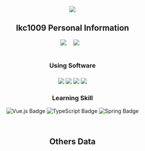 <div align="center">

  <picture>
    <img src="https://avatars.githubusercontent.com/u/169901224" />
  </picture>

  <h2>lkc1009 Personal Information</h2>

  <div>
    <a href=""><img src="https://img.shields.io/badge/WeChat-微信-07c160" /></a>&emsp;
    <a href=""><img src="https://img.shields.io/badge/Bilibili-B站-ff69b4" /></a>&emsp;
  </div>

  <br />

  <h3>Using Software<h3/>
  
  <img src="https://skillicons.dev/icons?i=pr" />
  <img src="https://skillicons.dev/icons?i=ps" />
  <img src="https://skillicons.dev/icons?i=idea" />
  <img src="https://skillicons.dev/icons?i=webstorm" />

  <br />

  <h3>Learning Skill</h3>

  ![Vue.js Badge](https://img.shields.io/badge/Vue.js-4FC08D?logo=vuedotjs&logoColor=fff&style=flat)
  ![TypeScript Badge](https://img.shields.io/badge/TypeScript-3178C6?logo=typescript&logoColor=fff&style=flat)
  ![Spring Badge](https://img.shields.io/badge/Spring-6DB33F?logo=spring&logoColor=fff&style=flat)

  <br />

  <h2>Others Data</h2>
</div>
